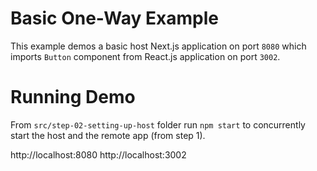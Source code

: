 # Basic One-Way Example

This example demos a basic host Next.js application on port `8080` which imports `Button` component from React.js application on port `3002`.

# Running Demo

From `src/step-02-setting-up-host` folder run `npm start` to concurrently start the host and the remote app (from step 1).

http://localhost:8080
http://localhost:3002
